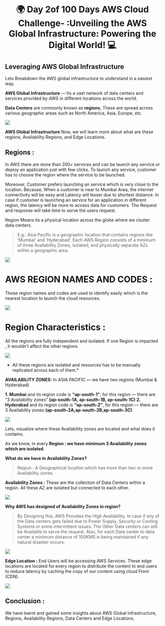 <p align="center">
  <h1 align="center"?<em> 🌍 Day 2of 100 Days AWS Cloud Challenge- :Unveiling the AWS Global Infrastructure: Powering the Digital World! 💻 </em></h1>
  </p>

## Leveraging AWS Global Infrastructure
Lets Breakdown the AWS global infrastructure to understand in a easiest way.

**AWS Global Infrastructure** — Its a vast network of data centers and services provided by AWS in different locations across the world.

**Data Centers** are commonly known as **regions**, These are spread across various geographic areas such as North America, Asia, Europe, etc.

<img src="https://github.com/iamrajaram1/100-Days-of-AWS-Cloud/blob/main/AWS_Day_02/AWS%20Global%20Infrastructure.jpg" ></br>

**AWS Global Infrastructure**
Now, we will learn more about what are these regions, Availability Regions, and Edge Locations.

## Regions :
>
In AWS there are more than 200+ services and can be launch any service or deploy an application just with few clicks. To launch any service, customer has to choose the region where the service to be launched.

Moreover, Customer prefers launching an service which is very close to the location. Because, When a customer is near to Mumbai Area, the internet connectivity will be easy and Latency will lesser due to shortest distance. In case if customer is launching an service for an application in different region, the latency will be more to access data for customers. The Request and response will take time to serve the users request.

Region Means its a physical location across the globe where we cluster data centers.

> E.g.: Asia Pacific is a geographic location that contains regions like ‘Mumbai’ and ‘Hyderabad’. Each AWS Region consists of a minimum of three Availability Zones, isolated, and physically separate AZs within a geographic area.

<img src="https://github.com/iamrajaram1/100-Days-of-AWS-Cloud/blob/main/AWS_Day_02/Global%20maps.jpg" ></br>

# AWS REGION NAMES AND CODES :
These region names and codes are used to identify easily which is the nearest location to launch the cloud resources.

<img src="https://github.com/iamrajaram1/100-Days-of-AWS-Cloud/blob/main/AWS_Day_02/AWS%20Region%20Names%20and%20Codes.jpg" ></br>

# Region Characteristics :
All the regions are fully independent and isolated. If one Region is impacted , it wouldn't affect the other regions.

<img src="https://github.com/iamrajaram1/100-Days-of-AWS-Cloud/blob/main/AWS_Day_02/AWS%20Region%20Characteristics.jpg" ></br>

* All these regions are isolated and resources has to be manually replicated across each of them.*

**AVAILABILITY ZONES:**
In ASIA PACIFIC — we have two regions (Mumbai & Hyderabad)

**1. Mumbai** and its region code is **“ap-south-1”**, for this region — there are “3 Availability zones” **(ap-south-1A, ap-south-1B, ap-south-1C)**
**2. Hyderabad** and its region code is **“ap-south-2”**, for this region — there are 3 Availability zones **(ap-south-2A,ap-south-2B,ap-south-3C)**

<img src="https://github.com/iamrajaram1/100-Days-of-AWS-Cloud/blob/main/AWS_Day_02/AWS%20Availability%20Zones.jpg" ></br>

Lets, visualize where these Availability zones are located and what does it contains.

As we know, in every **Region : we have minimum 3 Availability zones which are isolated**.

**What do we have in Availability Zones?**
>Region : A Geographical location which has more than two or more Availability zones.

**Availability Zones :** These are the collection of Data Centers within a region. All these AZ are isolated but connected to each other.

<img src="https://github.com/iamrajaram1/100-Days-of-AWS-Cloud/blob/main/AWS_Day_02/AWS%20Asia%20Pacific%20Region.jpg" ></br>

**Why AWS has designed of Availability Zones in region?**
>By Designing this, AWS Provides the High Availability. In case if any of the Data centers gets failed due to Power Supply, Security or Cooling Systems or some intermittent issues. The Other Data centers can still be Available to serve the request. Also, for each Data center to data center a minimum distance of 100KMS is being maintained if any natural disaster occurs.

<img src="https://github.com/iamrajaram1/100-Days-of-AWS-Cloud/blob/main/AWS_Day_02/AWS%20Asia%20Pacific%20AZ.jpg" ></br>

**Edge Location :** End Users will be accessing AWS Services. These edge locations are located for every region to distribute the content to end users to reduce latency by caching the copy of our content using cloud Front (CDN).

<img src="https://github.com/iamrajaram1/100-Days-of-AWS-Cloud/blob/main/AWS_Day_02/AWS%20Asia%20Pacific%20edge%20Locations.jpg" ></br>

## Conclusion :
We have learnt and gained some insights about AWS Global Infrastructure, Regions, Availability Regions, Data Centers and Edge Locations.
